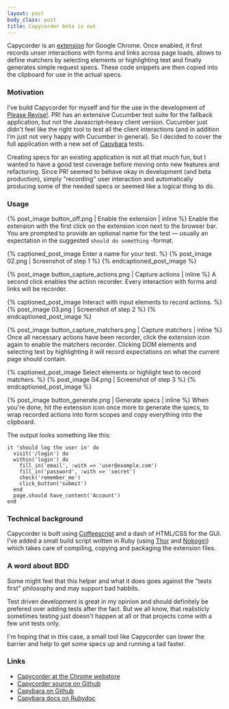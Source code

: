 ```yaml
---
layout: post
body_class: post
title: Capycorder beta is out
---
```


Capycorder is an [extension](https://chrome.google.com/webstore/detail/niijdolnjmjdjakbanogihdlhcbhfkho) for Google Chrome. Once enabled, it first records unser interactions with forms and links across page loads, allows to define matchers by selecting elements or highlighting text and finally generates simple request specs. These code snippets are then copied into the clipboard for use in the actual specs.

### Motivation

I’ve build Capycorder for myself and for the use in the development of [Please Revise!](http://pleaserevise.com). PR! has an extensive Cucumber test suite for the fallback application, but not the Javascript–heavy client version. Cucumber just didn't feel like the right tool to test all the client interactions (and in addition I’m just not very happy with Cucumber in general). So I decided to cover the full application with a new set of [Capybara](https://github.com/jnicklas/capybara) tests.

Creating specs for an existing application is not all that much fun, but I wanted to have a good test coverage before moving onto new features and refactoring. Since PR! seemed to behave okay in development (and beta production), simply "recording" user interaction and automatically producing some of the needed specs or seemed like a logical thing to do.

### Usage

{% post_image button_off.png | Enable the extension | inline %} Enable the extension with the first click on the extension icon next to the browser bar. You are prompted to provide an optional name for the test — usually an expectation in the suggested `should do something` -format.

{% captioned_post_image  Enter a name for your test. %}
  {% post_image  02.png | Screenshot of step 1  %}
{% endcaptioned_post_image %}

{% post_image button_capture_actions.png | Capture actions | inline %} A
second click enables the action recorder. Every interaction with forms
and links will be recorder.

{% captioned_post_image  Interact with input elements to record actions. %}
  {% post_image  03.png | Screenshot of step 2  %}
{% endcaptioned_post_image %}

{% post_image button_capture_matchers.png | Capture matchers | inline %} Once all necessary actions have been recorder, click the extension icon again to enable the matchers recorder.
Clicking DOM elements and selecting text by highlighting it will record
expectations on what the current page should contain.

{% captioned_post_image Select elements or highlight text to record matchers. %}
  {% post_image  04.png | Screenshot of step 3  %}
{% endcaptioned_post_image %}

{% post_image button_generate.png | Generate specs | inline %} When
you're done, hit the extension icon once more to generate the specs,
to wrap recorded actions into form scopes and copy everything into
the clipboard.

The output looks something like this:

    it 'should log the user in' do
      visit('/login') do
      within('login') do
        fill_in('email', :with => 'user@example.com')
        fill_in('password', :with => 'secret')
        check('remember_me')
        click_button('submit')
      end
      page.should have_content('Account')
    end

### Technical background

Capycorder is built using [Coffeescript]( http://coffeescript.org) and a dash of HTML/CSS for the GUI. I’ve added a small build script written in Ruby (using [Thor](https://github.com/wycats/thor) and [Nokogiri](http://nokogiri.org)) which takes care of compiling, copying and packaging the extension files.

### A word about BDD

Some might feel that this helper and what it does goes against the "tests first" philosophy and may support bad habbits.

Test driven development is great in my opinion and should definitely be prefered over adding tests after the fact. But we all know, that realisticly sometimes testing just doesn't happen at all or that projects come with a few unit tests only.

I'm hoping that in this case, a small tool like Capycorder can lower the barrier and help to get some specs up and running a tad faster.

### Links

* [Capycorder at the Chrome webstore](https://chrome.google.com/webstore/detail/niijdolnjmjdjakbanogihdlhcbhfkho)
* [Capycorder source on Github](https://github.com/polarblau/capycorder/)
* [Capybara on Github](https://github.com/jnicklas/capybara)
* [Capybara docs on Rubydoc](http://rubydoc.info/github/jnicklas/capybara)
